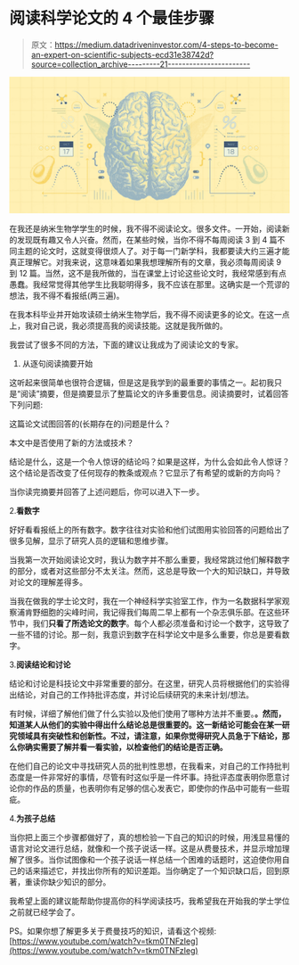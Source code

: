# 阅读科学论文的 4 个最佳步骤

> 原文：<https://medium.datadriveninvestor.com/4-steps-to-become-an-expert-on-scientific-subjects-ecd31e38742d?source=collection_archive---------21----------------------->

![](img/7700e39184eac42645eae43bd7b9a328.png)

在我还是纳米生物学学生的时候，我不得不阅读论文。很多文件。一开始，阅读新的发现既有趣又令人兴奋。然而，在某些时候，当你不得不每周阅读 3 到 4 篇不同主题的论文时，这就变得很烦人了。对于每一门新学科，我都要读大约三遍才能真正理解它。对我来说，这意味着如果我想理解所有的文章，我必须每周阅读 9 到 12 篇。当然，这不是我所做的，当在课堂上讨论这些论文时，我经常感到有点愚蠢。我经常觉得其他学生比我聪明得多，我不应该在那里。这确实是一个荒谬的想法，我不得不看报纸(两三遍)。

在我本科毕业并开始攻读硕士纳米生物学后，我不得不阅读更多的论文。在这一点上，我对自己说，我必须提高我的阅读技能。这就是我所做的。

我尝试了很多不同的方法，下面的建议让我成为了阅读论文的专家。

1.  从逐句阅读摘要开始

这听起来很简单也很符合逻辑，但是这是我学到的最重要的事情之一。起初我只是“阅读”摘要，但是摘要显示了整篇论文的许多重要信息。阅读摘要时，试着回答下列问题:

这篇论文试图回答的(长期存在的)问题是什么？

本文中是否使用了新的方法或技术？

结论是什么，这是一个令人惊讶的结论吗？如果是这样，为什么会如此令人惊讶？这个结论是否改变了任何现存的教条或观点？它显示了有希望的或新的方向吗？

当你读完摘要并回答了上述问题后，你可以进入下一步。

2.**看数字**

好好看看报纸上的所有数字。数字往往对实验和他们试图用实验回答的问题给出了很多见解，显示了研究人员的逻辑和思维步骤。

当我第一次开始阅读论文时，我认为数字并不那么重要，我经常跳过他们解释数字的部分，或者对这些部分不太关注。然而，这总是导致一个大的知识缺口，并导致对论文的理解差得多。

当我在做我的学士论文时，我在一个神经科学实验室工作，作为一名数据科学家观察浦肯野细胞的尖峰时间，我记得我们每周二早上都有一个杂志俱乐部。在这些环节中，我们**只看了所选论文的数字**。每个人都必须准备和讨论一个数字，这导致了一些不错的讨论。那一刻，我意识到数字在科学论文中是多么重要，你总是要看数字。

3.**阅读结论和讨论**

结论和讨论是科技论文中非常重要的部分。在这里，研究人员将根据他们的实验得出结论，对自己的工作持批评态度，并讨论后续研究的未来计划/想法。

有时候，详细了解他们做了什么实验以及他们使用了哪种方法并不重要。**。然而，知道某人从他们的实验中得出什么结论总是很重要的。这一新结论可能会在某一研究领域具有突破性和创新性。不过，请注意，如果你觉得研究人员急于下结论，那么你确实需要了解并看一看实验，以检查他们的结论是否正确。**

在他们自己的论文中寻找研究人员的批判性思想，在我看来，对自己的工作持批判态度是一件非常好的事情，尽管有时这似乎是一件坏事。持批评态度表明你愿意讨论你的作品的质量，也表明你有足够的信心发表它，即使你的作品中可能有一些瑕疵。

4.**为孩子总结**

当你把上面三个步骤都做好了，真的想检验一下自己的知识的时候，用浅显易懂的语言对论文进行总结，就像和一个孩子说话一样。这是从费曼技术，并显示增加理解了很多。当你试图像和一个孩子说话一样总结一个困难的话题时，这迫使你用自己的话来描述它，并找出你所有的知识差距。当你确定了一个知识缺口后，回到原著，重读你缺少知识的部分。

我希望上面的建议能帮助你提高你的科学阅读技巧，我希望我在开始我的学士学位之前就已经学会了。

PS。如果你想了解更多关于费曼技巧的知识，请看这个视频:[https://www.youtube.com/watch?v=tkm0TNFzIeg](https://www.youtube.com/watch?v=tkm0TNFzIeg)